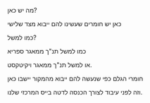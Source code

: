 מה יש כאן?

כאן יש חומרים שעשינו להם ייבוא מצד שלישי

כמו למשל?

כמו למשל תנ"ך ממאגר ספריא

או למשל תנ"ך ממאגר ויקיטקסט.

חומרי הגלם כפי שנעשה להם ייבוא מהמקור יישבו כאן

וזה לפני עיבוד לצורך הכנסה לדטה בייס המרכזי שלנו.
